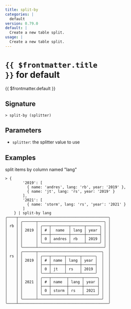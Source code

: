 ```yaml
---
title: split-by
categories: |
  default
version: 0.79.0
default: |
  Create a new table split.
usage: |
  Create a new table split.
---
```


# <code>{{ $frontmatter.title }}</code> for default

<div class='command-title'>{{ $frontmatter.default }}</div>

## Signature

```> split-by (splitter)```

## Parameters

 -  `splitter`: the splitter value to use

## Examples

split items by column named "lang"
```shell
> {
        '2019': [
          { name: 'andres', lang: 'rb', year: '2019' },
          { name: 'jt', lang: 'rs', year: '2019' }
        ],
        '2021': [
          { name: 'storm', lang: 'rs', 'year': '2021' }
        ]
    } | split-by lang
╭────┬─────────────────────────────────────────╮
│    │ ╭──────┬──────────────────────────────╮ │
│ rb │ │      │ ╭───┬────────┬──────┬──────╮ │ │
│    │ │ 2019 │ │ # │  name  │ lang │ year │ │ │
│    │ │      │ ├───┼────────┼──────┼──────┤ │ │
│    │ │      │ │ 0 │ andres │ rb   │ 2019 │ │ │
│    │ │      │ ╰───┴────────┴──────┴──────╯ │ │
│    │ ╰──────┴──────────────────────────────╯ │
│    │ ╭──────┬─────────────────────────────╮  │
│ rs │ │      │ ╭───┬──────┬──────┬──────╮  │  │
│    │ │ 2019 │ │ # │ name │ lang │ year │  │  │
│    │ │      │ ├───┼──────┼──────┼──────┤  │  │
│    │ │      │ │ 0 │ jt   │ rs   │ 2019 │  │  │
│    │ │      │ ╰───┴──────┴──────┴──────╯  │  │
│    │ │      │ ╭───┬───────┬──────┬──────╮ │  │
│    │ │ 2021 │ │ # │ name  │ lang │ year │ │  │
│    │ │      │ ├───┼───────┼──────┼──────┤ │  │
│    │ │      │ │ 0 │ storm │ rs   │ 2021 │ │  │
│    │ │      │ ╰───┴───────┴──────┴──────╯ │  │
│    │ ╰──────┴─────────────────────────────╯  │
╰────┴─────────────────────────────────────────╯
```
